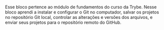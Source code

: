 Esse bloco pertence ao módulo de fundamentos do curso da Trybe. Nesse bloco aprendi a instalar e configurar o Git no computador, salvar os projetos no repositório Git local, controlar as alterações e versões dos arquivos, e enviar seus projetos para o repositório remoto do GitHub.
